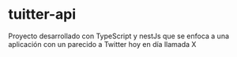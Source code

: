 # tuitter-api
Proyecto desarrollado con TypeScript  y nestJs que se enfoca a una aplicación con un parecido a Twitter hoy en día llamada X

